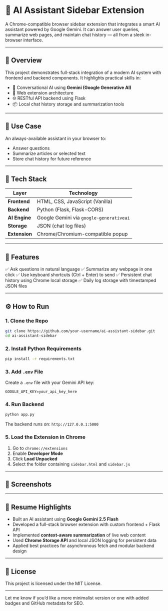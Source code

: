 # 🧠 AI Assistant Sidebar Extension

A Chrome-compatible browser sidebar extension that integrates a smart AI assistant powered by Google Gemini. It can answer user queries, summarize web pages, and maintain chat history — all from a sleek in-browser interface.

---

## 📌 Overview

This project demonstrates full-stack integration of a modern AI system with frontend and backend components. It highlights practical skills in:

* 🧠 Conversational AI using **Gemini (Google Generative AI)**
* 🧱 Web extension architecture
* 🌐 RESTful API backend using Flask
* 📦 Local chat history storage and summarization tools

---

## 🎯 Use Case

An always-available assistant in your browser to:

* Answer questions
* Summarize articles or selected text
* Store chat history for future reference

---

## 🔧 Tech Stack

| Layer         | Technology                              |
| ------------- | --------------------------------------- |
| **Frontend**  | HTML, CSS, JavaScript (Vanilla)         |
| **Backend**   | Python (Flask, Flask-CORS)              |
| **AI Engine** | Google Gemini via `google-generativeai` |
| **Storage**   | JSON (chat log files)                   |
| **Extension** | Chrome/Chromium-compatible popup        |

---

## 🚀 Features

✅ Ask questions in natural language
✅ Summarize any webpage in one click
✅ Use keyboard shortcuts (Ctrl + Enter) to send
✅ Persistent chat history using Chrome local storage
✅ Daily log storage with timestamped JSON files

---

## ⚙️ How to Run

### 1. Clone the Repo

```bash
git clone https://github.com/your-username/ai-assistant-sidebar.git
cd ai-assistant-sidebar
```

### 2. Install Python Requirements

```bash
pip install -r requirements.txt
```

### 3. Add `.env` File

Create a `.env` file with your Gemini API key:

```
GOOGLE_API_KEY=your_api_key_here
```

### 4. Run Backend

```bash
python app.py
```

The backend runs on: `http://127.0.0.1:5000`

### 5. Load the Extension in Chrome

1. Go to `chrome://extensions`
2. Enable **Developer Mode**
3. Click **Load Unpacked**
4. Select the folder containing `sidebar.html` and `sidebar.js`

---

## 📸 Screenshots

> 
---

## 💼 Resume Highlights

* Built an AI assistant using **Google Gemini 2.5 Flash**
* Developed a full-stack browser extension with custom frontend + Flask API
* Implemented **context-aware summarization** of live web content
* Used **Chrome Storage API** and local JSON logging for persistent data
* Applied best practices for asynchronous fetch and modular backend design

---

## 📜 License

This project is licensed under the MIT License.

---

Let me know if you’d like a more minimalist version or one with added badges and GitHub metadata for SEO.
